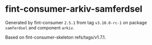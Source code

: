 # fint-consumer-arkiv-samferdsel

Generated by fint-consumer `2.5.1` from tag `v3.10.0-rc-1` on package `samferdsel` and component `arkiv`.

Based on fint-consumer-skeleton refs/tags/v1.7.1.
